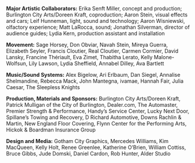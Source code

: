 **Major Artistic Collaborators:**
Erika Senft Miller, concept and production; Burlington City Arts/Doreen Kraft, coproduction; Aaron Stein, visual effects and cars; Leif Hunneman, light, sound and technology; Aaron Wisniewski, olfactory experience; Matt LaRocca, sound; Jonathan Silverman, director of audience guides; Lydia Kern, production assistant and installation

**Movement:** Sage Horsey, Don Obviar, Navah Stein, Mireya Guerra, Elizabeth Seyler, Francis Cloutier, Real Cloutier, Carmen Cormier, David Lansky, Francine Thériault, Eva Zimet, Thabitha Lerato, Kelly Malone-Wolfsun, Lily Lawson, Lydia Sheffield, Annabel Dilley, Ava Bartlett

**Music/Sound Systems:** Alex Bigelow, Ari Erlbaum, Dan Siegel, Annalise Shelmandine, Rebecca Mack, John Mantegna, ivamae, Hannah Fair, Julia Caesar, The Sleepless Knights

**Production, Materials and Sponsors:** Burlington City Arts/Doreen Kraft, Patrick Mulligan of the City of Burlington, Dealer.com, The Automaster, Premier Strength & Performance, Handy’s Service Center, Lucky Next Door, Spillane’s Towing and Recovery, D Richard Automotive, Downs Rachlin & Martin, New England Floor Covering, Flynn Center for the Performing Arts, Hickok & Boardman Insurance Group

**Design and Media:** Gotham City Graphics, Mercedes Williams, Kim MacQueen, Kelly Holt, Renee Greenlee, Katherine O’Brien, William Cottiss, Bruce Gibbs, Jude Domski, Daniel Cardon, Rob Hunter, Alder Studio
